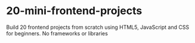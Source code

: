 # 20-mini-frontend-projects
Build 20 frontend projects from scratch using HTML5, JavaScript and CSS for beginners. No frameworks or libraries
